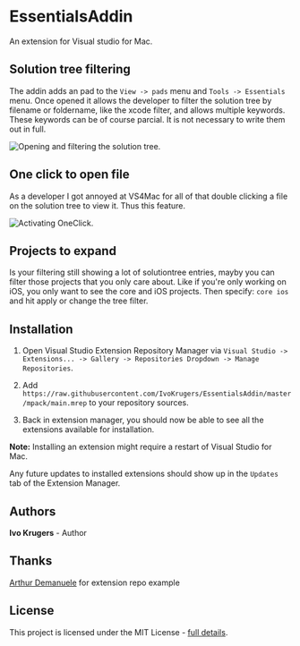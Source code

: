 # EssentialsAddin
An extension for Visual studio for Mac.



## Solution tree filtering

The addin adds an pad to the `View -> pads` menu and `Tools -> Essentials` menu. Once opened it allows the developer to filter the solution tree by filename or foldername, like the xcode filter, and allows multiple keywords. These keywords can be of course parcial. It is not necessary to write them out in full.

![Opening and filtering the solution tree.](/Art/Demo1_low_640.gif)


## One click to open file

As a developer I got annoyed at VS4Mac for all of that double clicking a file on the solution tree to view it. Thus this feature.

![Activating OneClick.](/Art/Demo2_low_640.gif)


## Projects to expand

Is your filtering still showing a lot of solutiontree entries, mayby you can filter those projects that you only care about. Like if you're only working on iOS, you only want to see the core and iOS projects. Then specify: `core ios` and hit apply or change the tree filter.


<!--
## Installation

1. Download `.mpack` file from [Releases](https://github.com/IvoKrugers/EssentialsAddin/releases)

2. Go to the Extension manager via menu `Preferences -> Extensions` and use the "Install from File" button to install

3. Close Visual studio and re-open it.

The filter pad can be opened from the `Tools -> Essentials` or `View -> Pads` menu

If you have a previous version installed, uninstall it first, close Visual studio and re-open the app before installing the new version.
-->

## Installation

1. Open Visual Studio Extension Repository Manager via `Visual Studio -> Extensions... -> Gallery -> Repositories Dropdown -> Manage Repositories`.

2. Add `https://raw.githubusercontent.com/IvoKrugers/EssentialsAddin/master/mpack/main.mrep` to your repository sources.

3. Back in extension manager, you should now be able to see all the extensions available for installation.

**Note:** Installing an extension might require a restart of Visual Studio for Mac.

Any future updates to installed extensions should show up in the `Updates` tab of the Extension Manager.

## Authors

**Ivo Krugers** - Author

## Thanks
[Arthur Demanuele](https://github.com/ademanuele) for extension repo example

## License

This project is licensed under the MIT License - [full details](LICENSE).
